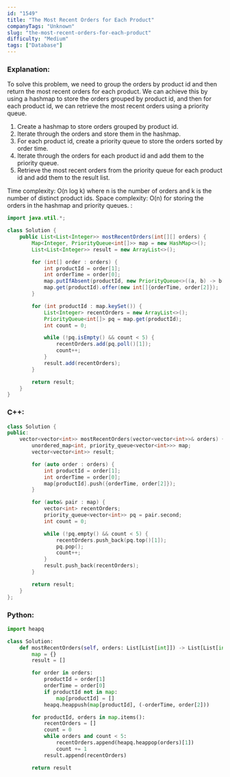```yaml
---
id: "1549"
title: "The Most Recent Orders for Each Product"
companyTags: "Unknown"
slug: "the-most-recent-orders-for-each-product"
difficulty: "Medium"
tags: ["Database"]
---
```


### Explanation:
To solve this problem, we need to group the orders by product id and then return the most recent orders for each product. We can achieve this by using a hashmap to store the orders grouped by product id, and then for each product id, we can retrieve the most recent orders using a priority queue.

1. Create a hashmap to store orders grouped by product id.
2. Iterate through the orders and store them in the hashmap.
3. For each product id, create a priority queue to store the orders sorted by order time.
4. Iterate through the orders for each product id and add them to the priority queue.
5. Retrieve the most recent orders from the priority queue for each product id and add them to the result list.

Time complexity: O(n log k) where n is the number of orders and k is the number of distinct product ids.
Space complexity: O(n) for storing the orders in the hashmap and priority queues.
:
```java
import java.util.*;

class Solution {
    public List<List<Integer>> mostRecentOrders(int[][] orders) {
        Map<Integer, PriorityQueue<int[]>> map = new HashMap<>();
        List<List<Integer>> result = new ArrayList<>();

        for (int[] order : orders) {
            int productId = order[1];
            int orderTime = order[0];
            map.putIfAbsent(productId, new PriorityQueue<>((a, b) -> b[0] - a[0]));
            map.get(productId).offer(new int[]{orderTime, order[2]});
        }

        for (int productId : map.keySet()) {
            List<Integer> recentOrders = new ArrayList<>();
            PriorityQueue<int[]> pq = map.get(productId);
            int count = 0;

            while (!pq.isEmpty() && count < 5) {
                recentOrders.add(pq.poll()[1]);
                count++;
            }
            result.add(recentOrders);
        }

        return result;
    }
}
```

### C++:
```cpp
class Solution {
public:
    vector<vector<int>> mostRecentOrders(vector<vector<int>>& orders) {
        unordered_map<int, priority_queue<vector<int>>> map;
        vector<vector<int>> result;

        for (auto order : orders) {
            int productId = order[1];
            int orderTime = order[0];
            map[productId].push({orderTime, order[2]});
        }

        for (auto& pair : map) {
            vector<int> recentOrders;
            priority_queue<vector<int>> pq = pair.second;
            int count = 0;

            while (!pq.empty() && count < 5) {
                recentOrders.push_back(pq.top()[1]);
                pq.pop();
                count++;
            }
            result.push_back(recentOrders);
        }

        return result;
    }
};
```

### Python:
```python
import heapq

class Solution:
    def mostRecentOrders(self, orders: List[List[int]]) -> List[List[int]]:
        map = {}
        result = []

        for order in orders:
            productId = order[1]
            orderTime = order[0]
            if productId not in map:
                map[productId] = []
            heapq.heappush(map[productId], (-orderTime, order[2]))

        for productId, orders in map.items():
            recentOrders = []
            count = 0
            while orders and count < 5:
                recentOrders.append(heapq.heappop(orders)[1])
                count += 1
            result.append(recentOrders)

        return result
```